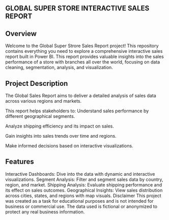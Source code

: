 ## GLOBAL SUPER STORE INTERACTIVE SALES REPORT

## Overview

Welcome to the Global Super Strore Sales Report project! This repository contains everything you need to explore a comprehensive interactive sales report built in Power BI. This report provides valuable insights into the sales performance of a store with branches all over the world, focusing on data cleaning, segmentation, analysis, and visualization.

## Project Description

The Global Sales Report aims to deliver a detailed analysis of sales data across various regions and markets. 

This report helps stakeholders to:
Understand sales performance by different geographical segments.

Analyze shipping efficiency and its impact on sales.

Gain insights into sales trends over time and regions.

Make informed decisions based on interactive visualizations.

## Features

Interactive Dashboards: Dive into the data with dynamic and interactive visualizations.
Segment Analysis: Filter and segment sales data by country, region, and market.
Shipping Analysis: Evaluate shipping performance and its effect on sales outcomes.
Geographical Insights: View sales distribution across cities, states, and regions with map visuals.
Disclaimer
This project was created as a task for educational purposes and is not intended for business or commercial use. The data used is fictional or anonymized to protect any real business information.
